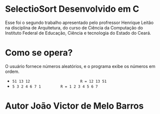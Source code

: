 # SelectioSort Desenvolvido em C
    
Esse foi o segundo trabalho apresentado pelo profressor Henrique Leitão na disciplina de Arquitetura, do curso de Ciência da Computação do Instituto Federal de Educação, Ciência e tecnologia do Estado do Ceará.

# Como se opera?

O usuário fornece números aleatórios, e o programa exibe os números em ordem. 

- `51 13 12                       R = 12 13 51`
- `5 3 2 4 6 7 1         R = 1 2 3 4 5 6 7`

# Autor João Victor de Melo Barros

